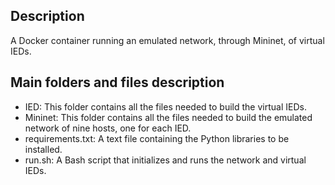 ## Description
A Docker container running an emulated network, through Mininet, of virtual IEDs.

## Main folders and files description
- IED: This folder contains all the files needed to build the virtual IEDs.
- Mininet: This folder contains all the files needed to build the emulated network of nine hosts, one for each IED.
- requirements.txt: A text file containing the Python libraries to be installed.
- run.sh: A Bash script that initializes and runs the network and virtual IEDs.
